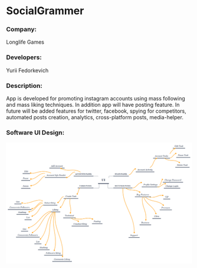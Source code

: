 # SocialGrammer
### Company:
Longlife Games
### Developers:
Yurii Fedorkevich
### Description:
App is developed for promoting instagram accounts using mass following and mass liking techniques. In addition app will have posting feature. In future will be added features for twitter, facebook, spying for competitors, automated posts creation, analytics, cross-platform posts, media-helper. 
### Software UI Design:
![alt text](https://github.com/Jurajkeee/SocialGrammer/blob/master/Design%20References/AppFeatures.png)
